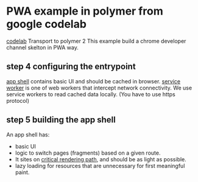 # PWA example in polymer from google codelab

[codelab](https://codelabs.developers.google.com/codelabs/pwa-from-scratch)
Transport to polymer 2
This example build a chrome developer channel skelton in PWA way.

## step 4 configuring the entrypoint

[app shell](https://developers.google.com/web/fundamentals/architecture/app-shell) contains basic UI and should be cached in browser.
[service worker](https://developers.google.com/web/fundamentals/primers/service-workers) is one of web workers that intercept network connectivity. We use service workers to read cached data locally. (You have to use https protocol)

## step 5 building the app shell

An app shell has:

- basic UI
- logic to switch pages (fragments) based on a given route.
- It sites on [critical rendering path](https://developers.google.com/web/fundamentals/performance/critical-rendering-path/), and should be as light as possible.
- lazy loading for resources that are unnecessary for first meaningful paint.